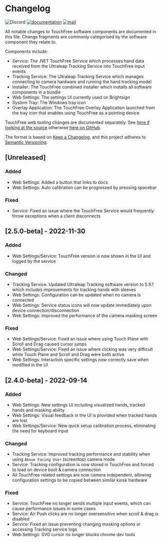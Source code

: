 # Changelog
![Discord](https://img.shields.io/discord/994213697490800670?label=Ultraleap%20Developer%20Community&logo=discord)
[![documentation](https://img.shields.io/badge/Documentation-docs.ultraleap.com-00cf75)](https://docs.ultraleap.com/touchfree-user-manual/)
[![mail](https://img.shields.io/badge/Contact-support%40ultraleap.com-00cf75)](mailto:support@ultraleap.com)

All notable changes to TouchFree software components are documented in this file.
Change fragments are commonly categorised by the software component they relate to.

Components include:
- Service: The .NET TouchFree Service which processes hand data received from the Ultraleap Tracking Service into TouchFree input events
- Tracking Service: The Ultraleap Tracking Service which manages connecting to camera hardware and running the hand tracking model
- Installer: The TouchFree combined installer which installs all software components in a bundle
- Web Settings: The settings UI currently used on Brightsign
- System Tray: The Windows tray icon
- Overlay Application: The TouchFree Overlay Application launched from the tray icon that enables using TouchFree as a pointing device

TouchFree web tooling changes are documented separately.
See [here if looking at the source](./TF_Tooling_Web/CHANGELOG.md) otherwise [here on GitHub](https://github.com/ultraleap/TouchFree/blob/develop/TF_Tooling_Web/CHANGELOG.md).

The format is based on [Keep a Changelog](https://keepachangelog.com/en/1.0.0/),
and this project adheres to [Semantic Versioning](https://semver.org/spec/v2.0.0.html).

## [Unreleased]

### Added
- Web Settings: Added a button that links to docs
- Web Settings: Auto calibration can be progressed by pressing spacebar

### Fixed
- Service: Fixed an issue where the TouchFree Service would frequently throw exceptions when a client disconnects

## [2.5.0-beta] - 2022-11-30

### Added
- Web Settings/Service: TouchFree version is now shown in the UI and logged by the service

### Changed
- Tracking Service: Updated Ultraleap Tracking software version to 5.9.1 which includes improvements for tracking hands with sleeves
- Web Settings: Configuration can be updated when no camera is connected
- Web Settings: Service status icons will now update immediately upon device connection/disconnection
- Web Settings: Improved the performance of the camera masking screen

### Fixed
- Web Settings/Service: Fixed an issue where using Touch Plane with Scroll and Drag caused cursor jumps
- Web Settings/Service: Fixed an issue where clicking was very difficult while Touch Plane and Scroll and Drag were both active
- Web Settings: Interaction specific settings now correctly save when modified in the UI

## [2.4.0-beta] - 2022-09-14

### Added
- Web Settings: New settings UI including visualized hands, tracked hands and masking ability
- Web Settings: Visual feedback in the UI is provided when tracked hands are lost
- Web Settings/Service: New quick setup calibration process, eliminating the need for keyboard input

### Changed
- Tracking Service: Improved tracking performance and stability when using `Above Facing User` (screentop) camera mode
- Service: Tracking configuration is now stored in TouchFree and forced to load on device boot & camera connection
- All TouchFree related settings are now camera independent, allowing configuration settings to be copied between similar kiosk hardware

### Fixed
- Service: TouchFree no longer sends multiple input events, which can cause performance issues in some cases
- Service: Air Push clicks are no longer oversensitive when scroll & drag is disabled
- Service: Fixed an issue preventing changing masking options or accessing Tracking service logs
- Web Settings: SVG cursor no longer blocks chrome dev tools